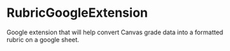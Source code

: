 # RubricGoogleExtension
Google extension that will help convert Canvas grade data into a formatted rubric on a google sheet.
